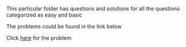 This particular folder has questions and solutions for all the questions categorized as easy and basic

The problems could be found in the link below


Click [here](https://leetcode.com/studyplan/top-sql-50/) for the problem
